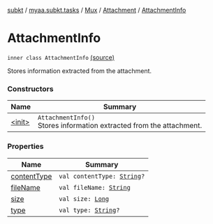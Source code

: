 [subkt](../../../../index.md) / [myaa.subkt.tasks](../../../index.md) / [Mux](../../index.md) / [Attachment](../index.md) / [AttachmentInfo](./index.md)

# AttachmentInfo

`inner class AttachmentInfo` [(source)](https://github.com/Myaamori/SubKt/blob/0.1.8/src/main/kotlin/myaa/subkt/tasks/muxtask.kt#L62)

Stores information extracted from the attachment.

### Constructors

| Name | Summary |
|---|---|
| [&lt;init&gt;](-init-.md) | `AttachmentInfo()`<br>Stores information extracted from the attachment. |

### Properties

| Name | Summary |
|---|---|
| [contentType](content-type.md) | `val contentType: `[`String`](https://kotlinlang.org/api/latest/jvm/stdlib/kotlin/-string/index.html)`?` |
| [fileName](file-name.md) | `val fileName: `[`String`](https://kotlinlang.org/api/latest/jvm/stdlib/kotlin/-string/index.html) |
| [size](size.md) | `val size: `[`Long`](https://kotlinlang.org/api/latest/jvm/stdlib/kotlin/-long/index.html) |
| [type](type.md) | `val type: `[`String`](https://kotlinlang.org/api/latest/jvm/stdlib/kotlin/-string/index.html)`?` |
